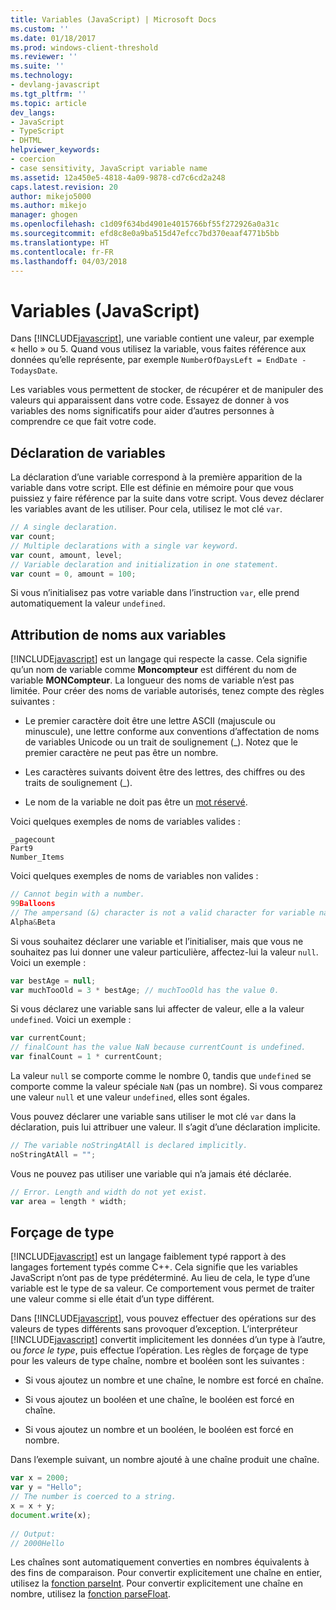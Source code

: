 ```yaml
---
title: Variables (JavaScript) | Microsoft Docs
ms.custom: ''
ms.date: 01/18/2017
ms.prod: windows-client-threshold
ms.reviewer: ''
ms.suite: ''
ms.technology:
- devlang-javascript
ms.tgt_pltfrm: ''
ms.topic: article
dev_langs:
- JavaScript
- TypeScript
- DHTML
helpviewer_keywords:
- coercion
- case sensitivity, JavaScript variable name
ms.assetid: 12a450e5-4818-4a09-9878-cd7c6cd2a248
caps.latest.revision: 20
author: mikejo5000
ms.author: mikejo
manager: ghogen
ms.openlocfilehash: c1d09f634bd4901e4015766bf55f272926a0a31c
ms.sourcegitcommit: efd8c8e0a9ba515d47efcc7bd370eaaf4771b5bb
ms.translationtype: HT
ms.contentlocale: fr-FR
ms.lasthandoff: 04/03/2018
---
```

# <a name="variables-javascript"></a>Variables (JavaScript)
Dans [!INCLUDE[javascript](../javascript/includes/javascript-md.md)], une variable contient une valeur, par exemple « hello » ou 5. Quand vous utilisez la variable, vous faites référence aux données qu’elle représente, par exemple `NumberOfDaysLeft = EndDate - TodaysDate`.  
  
 Les variables vous permettent de stocker, de récupérer et de manipuler des valeurs qui apparaissent dans votre code. Essayez de donner à vos variables des noms significatifs pour aider d’autres personnes à comprendre ce que fait votre code.  
  
## <a name="declaring-variables"></a>Déclaration de variables  
 La déclaration d’une variable correspond à la première apparition de la variable dans votre script. Elle est définie en mémoire pour que vous puissiez y faire référence par la suite dans votre script. Vous devez déclarer les variables avant de les utiliser. Pour cela, utilisez le mot clé `var`.  
  
```JavaScript  
// A single declaration.  
var count;    
// Multiple declarations with a single var keyword.  
var count, amount, level;      
// Variable declaration and initialization in one statement.  
var count = 0, amount = 100;   
```  
  
 Si vous n’initialisez pas votre variable dans l’instruction `var`, elle prend automatiquement la valeur `undefined`.  
  
## <a name="naming-variables"></a>Attribution de noms aux variables  
 [!INCLUDE[javascript](../javascript/includes/javascript-md.md)] est un langage qui respecte la casse. Cela signifie qu’un nom de variable comme **Moncompteur** est différent du nom de variable **MONCompteur**. La longueur des noms de variable n’est pas limitée. Pour créer des noms de variable autorisés, tenez compte des règles suivantes :  
  
-   Le premier caractère doit être une lettre ASCII (majuscule ou minuscule), une lettre conforme aux conventions d’affectation de noms de variables Unicode ou un trait de soulignement (_). Notez que le premier caractère ne peut pas être un nombre.  
  
-   Les caractères suivants doivent être des lettres, des chiffres ou des traits de soulignement (_).  
  
-   Le nom de la variable ne doit pas être un [mot réservé](../javascript/reference/javascript-reserved-words.md).  
  
 Voici quelques exemples de noms de variables valides :  
  
```  
_pagecount   
Part9   
Number_Items   
```  
  
 Voici quelques exemples de noms de variables non valides :  
  
```JavaScript  
// Cannot begin with a number.   
99Balloons     
// The ampersand (&) character is not a valid character for variable names.   
Alpha&Beta   
```  
  
 Si vous souhaitez déclarer une variable et l’initialiser, mais que vous ne souhaitez pas lui donner une valeur particulière, affectez-lui la valeur `null`. Voici un exemple :  
  
```JavaScript  
var bestAge = null;  
var muchTooOld = 3 * bestAge; // muchTooOld has the value 0.  
```  
  
 Si vous déclarez une variable sans lui affecter de valeur, elle a la valeur `undefined`. Voici un exemple :  
  
```JavaScript  
var currentCount;  
// finalCount has the value NaN because currentCount is undefined.  
var finalCount = 1 * currentCount;   
```  
  
 La valeur `null` se comporte comme le nombre 0, tandis que `undefined` se comporte comme la valeur spéciale `NaN` (pas un nombre). Si vous comparez une valeur `null` et une valeur `undefined`, elles sont égales.  
  
 Vous pouvez déclarer une variable sans utiliser le mot clé `var` dans la déclaration, puis lui attribuer une valeur. Il s’agit d’une déclaration implicite.  
  
```JavaScript  
// The variable noStringAtAll is declared implicitly.  
noStringAtAll = "";   
```  
  
 Vous ne pouvez pas utiliser une variable qui n’a jamais été déclarée.  
  
```JavaScript  
// Error. Length and width do not yet exist.  
var area = length * width;   
```  
  
## <a name="coercion"></a>Forçage de type  
 [!INCLUDE[javascript](../javascript/includes/javascript-md.md)] est un langage faiblement typé rapport à des langages fortement typés comme C++. Cela signifie que les variables JavaScript n’ont pas de type prédéterminé. Au lieu de cela, le type d’une variable est le type de sa valeur. Ce comportement vous permet de traiter une valeur comme si elle était d’un type différent.  
  
 Dans [!INCLUDE[javascript](../javascript/includes/javascript-md.md)], vous pouvez effectuer des opérations sur des valeurs de types différents sans provoquer d’exception. L’interpréteur [!INCLUDE[javascript](../javascript/includes/javascript-md.md)] convertit implicitement les données d’un type à l’autre, ou *force le type*, puis effectue l’opération. Les règles de forçage de type pour les valeurs de type chaîne, nombre et booléen sont les suivantes :  
  
-   Si vous ajoutez un nombre et une chaîne, le nombre est forcé en chaîne.  
  
-   Si vous ajoutez un booléen et une chaîne, le booléen est forcé en chaîne.  
  
-   Si vous ajoutez un nombre et un booléen, le booléen est forcé en nombre.  
  
 Dans l’exemple suivant, un nombre ajouté à une chaîne produit une chaîne.  
  
```JavaScript  
var x = 2000;  
var y = "Hello";  
// The number is coerced to a string.  
x = x + y;  
document.write(x);   
  
// Output:  
// 2000Hello  
```  
  
 Les chaînes sont automatiquement converties en nombres équivalents à des fins de comparaison. Pour convertir explicitement une chaîne en entier, utilisez la [fonction parseInt](../javascript/reference/parseint-function-javascript.md). Pour convertir explicitement une chaîne en nombre, utilisez la [fonction parseFloat](../javascript/reference/parsefloat-function-javascript.md).